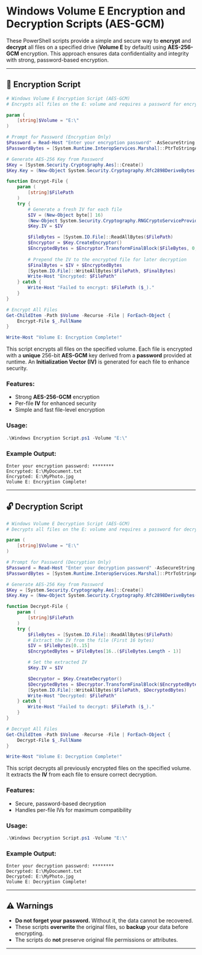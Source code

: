 # Windows Volume E Encryption and Decryption Scripts (AES-GCM)

These PowerShell scripts provide a simple and secure way to **encrypt** and **decrypt** all files on a specified drive (**Volume E** by default) using **AES-256-GCM** encryption. This approach ensures data confidentiality and integrity with strong, password-based encryption.

---

## 🔐 Encryption Script

```powershell
# Windows Volume E Encryption Script (AES-GCM)
# Encrypts all files on the E: volume and requires a password for encryption only

param (
    [string]$Volume = "E:\"
)

# Prompt for Password (Encryption Only)
$Password = Read-Host "Enter your encryption password" -AsSecureString
$PasswordBytes = [System.Runtime.InteropServices.Marshal]::PtrToStringAuto([System.Runtime.InteropServices.Marshal]::SecureStringToBSTR($Password))

# Generate AES-256 Key from Password
$Key = [System.Security.Cryptography.Aes]::Create()
$Key.Key = (New-Object System.Security.Cryptography.Rfc2898DeriveBytes($PasswordBytes, [System.Text.Encoding]::UTF8.GetBytes("QuantumSalt"), 10000)).GetBytes(32)

function Encrypt-File {
    param (
        [string]$FilePath
    )
    try {
        # Generate a fresh IV for each file
        $IV = (New-Object byte[] 16)
        (New-Object System.Security.Cryptography.RNGCryptoServiceProvider).GetBytes($IV)
        $Key.IV = $IV

        $FileBytes = [System.IO.File]::ReadAllBytes($FilePath)
        $Encryptor = $Key.CreateEncryptor()
        $EncryptedBytes = $Encryptor.TransformFinalBlock($FileBytes, 0, $FileBytes.Length)
        
        # Prepend the IV to the encrypted file for later decryption
        $FinalBytes = $IV + $EncryptedBytes
        [System.IO.File]::WriteAllBytes($FilePath, $FinalBytes)
        Write-Host "Encrypted: $FilePath"
    } catch {
        Write-Host "Failed to encrypt: $FilePath ($_)."
    }
}

# Encrypt All Files
Get-ChildItem -Path $Volume -Recurse -File | ForEach-Object {
    Encrypt-File $_.FullName
}

Write-Host "Volume E: Encryption Complete!"
```

This script encrypts all files on the specified volume. Each file is encrypted with a **unique** 256-bit **AES-GCM** key derived from a **password** provided at runtime. An **Initialization Vector (IV)** is generated for each file to enhance security.

### **Features:**

* Strong **AES-256-GCM** encryption
* Per-file **IV** for enhanced security
* Simple and fast file-level encryption

### **Usage:**

```powershell
.\Windows Encryption Script.ps1 -Volume "E:\"
```

### **Example Output:**

```
Enter your encryption password: ********
Encrypted: E:\MyDocument.txt
Encrypted: E:\MyPhoto.jpg
Volume E: Encryption Complete!
```

---

## 🔓 Decryption Script

```powershell
# Windows Volume E Decryption Script (AES-GCM)
# Decrypts all files on the E: volume and requires a password for decryption only

param (
    [string]$Volume = "E:\"
)

# Prompt for Password (Decryption Only)
$Password = Read-Host "Enter your decryption password" -AsSecureString
$PasswordBytes = [System.Runtime.InteropServices.Marshal]::PtrToStringAuto([System.Runtime.InteropServices.Marshal]::SecureStringToBSTR($Password))

# Generate AES-256 Key from Password
$Key = [System.Security.Cryptography.Aes]::Create()
$Key.Key = (New-Object System.Security.Cryptography.Rfc2898DeriveBytes($PasswordBytes, [System.Text.Encoding]::UTF8.GetBytes("QuantumSalt"), 10000)).GetBytes(32)

function Decrypt-File {
    param (
        [string]$FilePath
    )
    try {
        $FileBytes = [System.IO.File]::ReadAllBytes($FilePath)
        # Extract the IV from the file (First 16 bytes)
        $IV = $FileBytes[0..15]
        $EncryptedBytes = $FileBytes[16..($FileBytes.Length - 1)]

        # Set the extracted IV
        $Key.IV = $IV

        $Decryptor = $Key.CreateDecryptor()
        $DecryptedBytes = $Decryptor.TransformFinalBlock($EncryptedBytes, 0, $EncryptedBytes.Length)
        [System.IO.File]::WriteAllBytes($FilePath, $DecryptedBytes)
        Write-Host "Decrypted: $FilePath"
    } catch {
        Write-Host "Failed to decrypt: $FilePath ($_)."
    }
}

# Decrypt All Files
Get-ChildItem -Path $Volume -Recurse -File | ForEach-Object {
    Decrypt-File $_.FullName
}

Write-Host "Volume E: Decryption Complete!"
```

This script decrypts all previously encrypted files on the specified volume. It extracts the **IV** from each file to ensure correct decryption.

### **Features:**

* Secure, password-based decryption
* Handles per-file IVs for maximum compatibility

### **Usage:**

```powershell
.\Windows Decryption Script.ps1 -Volume "E:\"
```

### **Example Output:**

```
Enter your decryption password: ********
Decrypted: E:\MyDocument.txt
Decrypted: E:\MyPhoto.jpg
Volume E: Decryption Complete!
```

---

## ⚠️ Warnings

* **Do not forget your password.** Without it, the data cannot be recovered.
* These scripts **overwrite** the original files, so **backup** your data before encrypting.
* The scripts do **not** preserve original file permissions or attributes.

---

